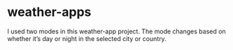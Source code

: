 # weather-apps
I used two modes in this weather-app project. The mode changes based on whether it’s day or night in the selected city or country.
